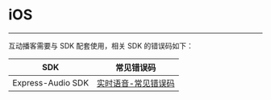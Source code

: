 # iOS
---

互动播客需要与 SDK 配套使用，相关 SDK 的错误码如下：
 
|SDK|常见错误码|
|-|-|
|Express-Audio SDK|[实时语音-常见错误码](/real-time-voice-ios/client-sdk/error-code)|
